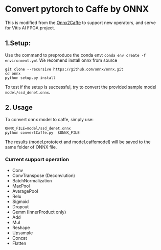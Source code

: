 # Convert pytorch to Caffe by ONNX
This is modified from the [Onnx2Caffe](https://github.com/MTlab/onnx2caffe) to support new operators, and serve for Vitis AI FPGA project.

## 1.Setup:
Use the command to preproduce the conda env: `conda env create -f environment.yml`
We recomend install onnx from source  
```
git clone --recursive https://github.com/onnx/onnx.git
cd onnx 
python setup.py install
```

To test if the setup is successful, try to convert the provided sample model `model/ssd_denet.onnx`.

## 2. Usage
To convert onnx model to caffe, simply use:
```
ONNX_FILE=model/ssd_denet.onnx
python convertCaffe.py  $ONNX_FILE
```
The results (model.prototext and model.caffemodel) will be saved to the same folder of ONNX file.

### Current support operation
* Conv
* ConvTranspose (Deconvlution)
* BatchNormalization
* MaxPool
* AveragePool
* Relu
* Sigmoid
* Dropout
* Gemm (InnerProduct only)
* Add
* Mul
* Reshape
* Upsample
* Concat
* Flatten


